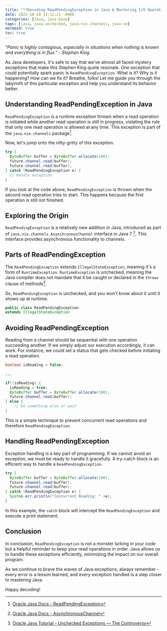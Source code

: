 ```yaml
---
title: "**Decoding ReadPendingException in Java & Mastering I/O Operations Efficiently**"
date: 2023-10-10 13:11:21 -0000
categories: [Java, java.base]
tags: [java, java-unchecked, java.nio.channels, java-se]
mermaid: true
toc: true
---
```



*"Panic is highly contagious, especially in situations when nothing is known and everything is in flux." - Stephen King*

As Java developers, it's safe to say that we've almost all faced mystery exceptions that make this Stephen King quote resonate. One exception that could potentially spark panic is `ReadPendingException`. What is it? Why is it happening? How can we fix it? Breathe, folks! Let me guide you through the labyrinth of this particular exception and help you understand its behavior better.

## **Understanding ReadPendingException in Java**

`ReadPendingException` is a runtime exception thrown when a read operation is initiated while another read operation is still in progress, violating the rule that only one read operation is allowed at any time. This exception is part of the `java.nio.channels` package[^1^]. 

Now, let's jump onto the nitty-gritty of this exception.

```java
try {
  ByteBuffer buffer = ByteBuffer.allocate(100);
  future.channel.read(buffer);
  future.channel.read(buffer);
} catch (ReadPendingException e) {
  // Handle exception
}
```
If you look at the code above, `ReadPendingException` is thrown when the second read operation tries to start. This happens because the first operation is still not finished.

## **Exploring the Origin**

`ReadPendingException` is a relatively new addition in Java, introduced as part of `java.nio.channels.AsynchronousChannel` interface in Java 7 [^2^]. This interface provides asynchronous functionality to channels. 

## **Parts of ReadPendingException**

The `ReadPendingException` extends `IllegalStateException`, meaning it's a form of `RuntimeException`. `RuntimeException` is unchecked, meaning the Java compiler does not mandate that it be caught or declared in the `throws` clause of methods[^4^]. 

So, `ReadPendingException` is unchecked, and you won't know about it until it shows up at runtime.

```java
public class ReadPendingException
extends IllegalStateException
```

## **Avoiding ReadPendingException**

Reading from a channel should be sequential with one operation succeeding another. If we simply adjust our execution accordingly, it can work. For instance, we could set a status that gets checked before initiating a read operation.

```java
boolean isReading = false;

...

if(!isReading) {
  isReading = true;
  ByteBuffer buffer = ByteBuffer.allocate(100);
  future.channel.read(buffer);
} else {
    // Do something else or wait
}
```
This is a simple technique to prevent concurrent read operations and therefore `ReadPendingException`.

## **Handling ReadPendingException**

Exception handling is a key part of programming. If we cannot avoid an exception, we must be ready to handle it gracefully. A try-catch block is an efficient way to handle a `ReadPendingException`.

```java
try {
  ByteBuffer buffer = ByteBuffer.allocate(100);
  future.channel.read(buffer);
  future.channel.read(buffer);
} catch (ReadPendingException e) {
  System.err.println("Concurrent Reading: " +e);
}
```

In this example, the `catch` block will intercept the `ReadPendingException` and execute a print statement.

## **Conclusion**

In conclusion, `ReadPendingException` is not a monster lurking in your code but a helpful reminder to keep your read operations in order. Java allows us to handle these exceptions efficiently, minimizing the impact on our overall program.

As we continue to brave the waves of Java exceptions, always remember - every error is a lesson learned, and every exception handled is a step closer to mastering Java.

Happy decoding!

[^1^]: [Oracle Java Docs - ReadPendingException](https://docs.oracle.com/javase/7/docs/api/java/nio/channels/ReadPendingException.html)
[^2^]: [Oracle Java Docs - AsynchronousChannel](https://docs.oracle.com/javase/7/docs/api/java/nio/channels/AsynchronousChannel.html)
[^4^]: [Oracle Java Tutorial - Unchecked Exceptions — The Controversy](https://docs.oracle.com/javase/tutorial/essential/exceptions/runtime.html)

